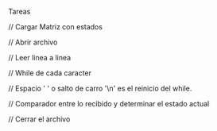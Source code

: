 Tareas

// Cargar Matriz con estados

// Abrir archivo

// Leer linea a linea

// While de cada caracter

// Espacio ' ' o salto de carro '\n' es el reinicio del while.

// Comparador entre lo recibido y determinar el estado actual

// Cerrar el archivo